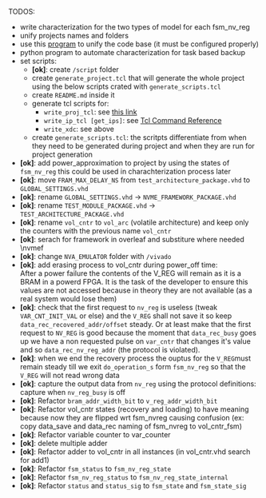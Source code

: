TODOS:
- write characterization for the two types of model for each fsm_nv_reg
- unify projects names and folders
- use this [program](https://github.com/jeremiah-c-leary/vhdl-style-guide) to unify the code base (it must be configured properly)
- python program to automate characterization for task based backup
- set scripts:
    - __[ok]__: create `/script` folder
    - create `generate_project.tcl` that will generate the whole project using the below scripts crated with `generate_scripts.tcl` 
    - create `README.md` inside it
    - generate tcl scripts for:
        - `write_proj_tcl`: see [this link](https://vhdlwhiz.com/jenkins-for-fpga/#vivado-gui-projects-in-batch-mode)
        - `write_ip_tcl [get_ips]`: see [Tcl Command Reference](https://www.xilinx.com/support/documentation/sw_manuals/xilinx2019_2/ug835-vivado-tcl-commands.pdf) 
        - `write_xdc`: see above     
    - create `generate_scripts.tcl`: the scritpts differentiate from when they need to be generated during project and when they are run for project generation
- __[ok]__: add power_approximation to project by using the states of `fsm_nv_reg` this could be used in charachterization process later
- __[ok]__: move `FRAM_MAX_DELAY_NS` from `test_architecture_package.vhd` to `GLOBAL_SETTINGS.vhd`
- __[ok]__: rename `GLOBAL_SETTINGS.vhd` -> `NVME_FRAMEWORK_PACKAGE.vhd`
- __[ok]__: rename `TEST_MODULE_PACKAGE.vhd` -> `TEST_ARCHITECTURE_PACKAGE.vhd`
- __[ok]__: rename `vol_cntr` to `vol_arc` (volatile architecture) and keep only the counters with the previous name `vol_cntr`
- __[ok]__: serach for framework in overleaf and substiture where needed \nvmef
- __[ok]__: change `NVA_EMULATOR` folder with `/vivado`
- __[ok]__: add erasing process to vol_cntr during power_off time:  
    After a power failure the contents of the V_REG will remain as it is a BRAM in a powerd FPGA.
    It is the task of the developer to ensure this values are not accessed because in theory they are not available (as a real system would lose them)
- __[ok]__: check that the first request to `nv_reg` is useless (tweak `VAR_CNT_INIT_VAL` or else) and the `V_REG` shall not save it so keep `data_rec_recovered_addr/offset` steady. Or at least make that the first request to `NV_REG` is good because the moment that `data_rec_busy` goes up we have a non requested pulse on `var_cntr` that changes it's value and so `data_rec_nv_reg_addr` (the protocol is violated).
- __[ok]__: when we end the recovery process the ouptus for the `V_REG`must remain steady till we exit `do_operation_s` form `fsm_nv_reg` so that the `V_REG` will not read wrong data
- __[ok]__: capture the output data from `nv_reg` using the protocol definitions: capture when `nv_reg_busy` is off
- __[ok]__: Refactor `bram_addr_width_bit` to `v_reg_addr_width_bit`
- __[ok]__: Refactor vol_cntr states (recovery and loading) to have meaning because now they are flipped wrt fsm_nvreg causing confusion (ex: copy data_save and data_rec naming of fsm_nvreg to vol_cntr_fsm)
- __[ok]__: Refactor variable counter to var_counter
- __[ok]__: delete multiple adder
- __[ok]__: Refactor adder to vol_cntr in all instances (in vol_cntr.vhd search for add1)
- __[ok]__: Refactor `fsm_status` to `fsm_nv_reg_state`
- __[ok]__: Refactor `fsm_nv_reg_status` to `fsm_nv_reg_state_internal`
- __[ok]__: Refactor `status` and `status_sig` to `fsm_state` and `fsm_state_sig`